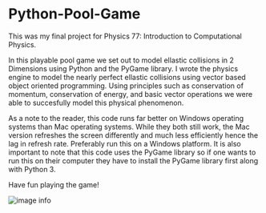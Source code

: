 # Python-Pool-Game
This was my final project for Physics 77: Introduction to Computational Physics. 

In this playable pool game we set out to model ellastic collisions in 2 Dimensions using Python and the PyGame library. I wrote the physics engine to model the nearly perfect ellastic collisions using vector based object oriented programming. Using principles such as conservation of momentum, conservation of energy, and basic vector operations we were able to succesfully model this physical phenomenon. 

As a note to the reader, this code runs far better on Windows operating systems than Mac operating systems. While they both still work, the Mac version refreshes the screen differently and much less efficiently hence the lag in refresh rate. Preferably run this on a Windows platform. It is also important to note that this code uses the PyGame library so if one wants to run this on their computer they have to install the PyGame library first along with Python 3. 

Have fun playing the game!

![image info](pool_gif.gif)
